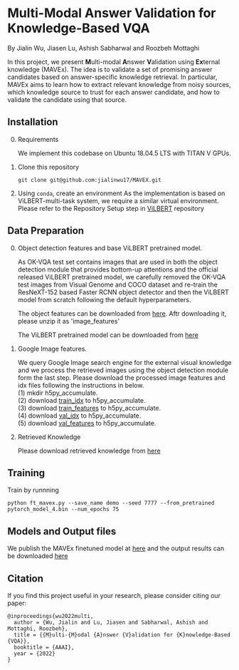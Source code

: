 # Multi-Modal Answer Validation for Knowledge-Based VQA
By Jialin Wu, Jiasen Lu, Ashish Sabharwal and Roozbeh Mottaghi

In this project, we present **M**ulti-modal **A**nswer **V**alidation using **Ex**ternal knowledge (MAVEx). The idea is to validate a set of promising answer candidates based on answer-specific knowledge retrieval. In particular, MAVEx aims to learn how to extract relevant knowledge from noisy sources, which knowledge source to trust for each answer candidate, and how to validate the candidate using that source.

## Installation
0. Requirements

   We implement this codebase on Ubuntu 18.04.5 LTS with TITAN V GPUs.

1. Clone this repository

   ```
   git clone git@github.com:jialinwu17/MAVEX.git
   ```
   
2. Using `conda`, create an environment
   As the implementation is based on ViLBERT-multi-task system, we require a similar virtual environment. Please refer to the Repository Setup step in [ViLBERT](https://github.com/facebookresearch/vilbert-multi-task) repository 
   
## Data Preparation
0. Object detection features and base ViLBERT pretrained model.

    As OK-VQA test set contains images that are used in both the object detection module that provides bottom-up attentions and the official released ViLBERT pretrained model, we carefully removed the OK-VQA test images from Visual Genome and COCO dataset and re-train the ResNeXT-152 based Faster RCNN object detector and then the  ViLBERT model from scratch following the default hyperparameters.
    
    The object features can be downloaded from [here](https://mavex.s3.us-east-2.amazonaws.com/new_image_features.zip). Aftr downloading it, please unzip it as 'image_features'
    
    The ViLBERT pretrained model can be downloaded from [here](https://mavex.s3.us-east-2.amazonaws.com/pytorch_model_4.bin)
    
1. Google Image features.

    We query Google Image search engine for the external visual knowledge and we process the retrieved images using the object detection module form the last step. Please download the processed image features and idx files following the instructions in below. <br>
    (1) mkdir h5py_accumulate. <br>
    (2) download [train_idx](https://mavex.s3.us-east-2.amazonaws.com/h5py_accumulate/image_features/image_train_qid_ans2idx.pkl) to h5py_accumulate.<br>
    (3) download [train_features](https://mavex.s3.us-east-2.amazonaws.com/h5py_accumulate/image_features/image_train.hdf5) to h5py_accumulate.<br>
    (4) download [val_idx](https://mavex.s3.us-east-2.amazonaws.com/h5py_accumulate/image_features/image_val_qid_ans2idx.pkl) to h5py_accumulate.<br>
    (5) download [val_features](https://mavex.s3.us-east-2.amazonaws.com/h5py_accumulate/image_features/image_val.hdf5) to h5py_accumulate.<br>
    
2. Retrieved Knowledge

    Please download retrieved knowledge from [here](https://drive.google.com/file/d/1F_tKHOC5HIHdmm9KnUJV7wYMBZEgHQI0/view?usp=sharing)<br>
    
## Training
Train by runnning <br>
```
python ft_mavex.py --save_name demo --seed 7777 --from_pretrained pytorch_model_4.bin --num_epochs 75
```

## Models and Output files
We publish the MAVEx finetuned model at [here](http://www.cs.utexas.edu/~jialinwu/mavex.bin) and the output results can be downloaded [here](https://drive.google.com/drive/folders/1V4hgm1OXRvD7TlFADEXtUMHxKi6ePDc8?usp=sharing)

## Citation

If you find this project useful in your research, please consider citing our paper:

```
@inproceedings{wu2022multi,
  author = {Wu, Jialin and Lu, Jiasen and Sabharwal, Ashish and Mottaghi, Roozbeh},
  title = {{M}ulti-{M}odal {A}nswer {V}alidation for {K}nowledge-Based {VQA}},
  booktitle = {AAAI},	    
  year = {2022}
}
```
